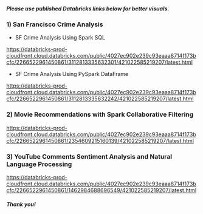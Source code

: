 
##### Please use published Databricks links below for better visuals.



### 1) San Francisco Crime Analysis

- SF Crime Analysis Using Spark SQL

https://databricks-prod-cloudfront.cloud.databricks.com/public/4027ec902e239c93eaaa8714f173bcfc/2266522961450861/3112813335632301/421022585219207/latest.html

- SF Crime Analysis Using PySpark DataFrame

https://databricks-prod-cloudfront.cloud.databricks.com/public/4027ec902e239c93eaaa8714f173bcfc/2266522961450861/3112813335632242/421022585219207/latest.html

### 2) Movie Recommendations with Spark Collaborative Filtering

https://databricks-prod-cloudfront.cloud.databricks.com/public/4027ec902e239c93eaaa8714f173bcfc/2266522961450861/2354609215160139/421022585219207/latest.html

### 3) YouTube Comments Sentiment Analysis and Natural Language Processing

https://databricks-prod-cloudfront.cloud.databricks.com/public/4027ec902e239c93eaaa8714f173bcfc/2266522961450861/1462984688696549/421022585219207/latest.html



##### Thank you!
